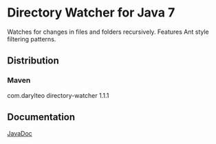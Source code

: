 # Directory Watcher for Java 7

Watches for changes in files and folders recursively. Features Ant style filtering patterns.

## Distribution

### Maven
<dependency>
 <groupId>com.darylteo</groupId>
 <artifactId>directory-watcher</artifactId>
 <version>1.1.1</version>
</dependency>

## Documentation
[JavaDoc](http://darylteo.github.io/directory-watcher/javadoc/current/)

